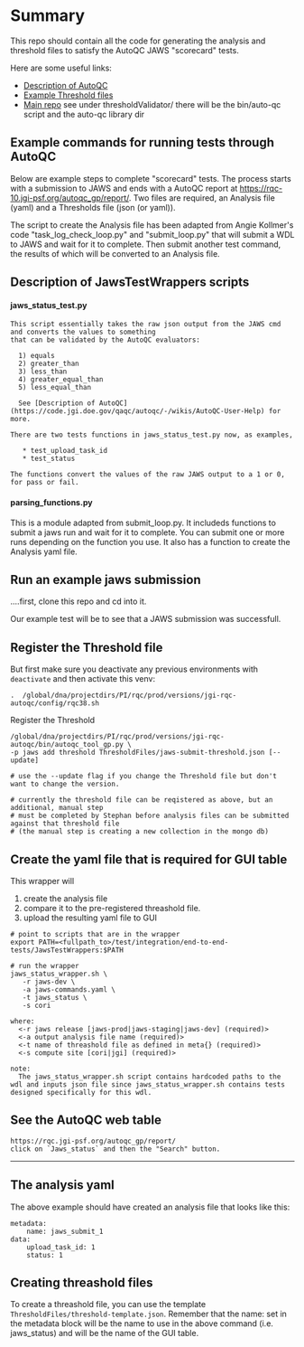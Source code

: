 # Summary
This repo should contain all the code for generating the analysis and threshold files to satisfy the AutoQC JAWS "scorecard" tests.

Here are some useful links:

* [Description of AutoQC](https://code.jgi.doe.gov/qaqc/autoqc/-/wikis/AutoQC-User-Help)
* [Example Threshold files](https://code.jgi.doe.gov/qaqc/autoqc-data)
* [Main repo](https://code.jgi.doe.gov/qaqc/autoqc) 
    see under thresholdValidator/ there will be the bin/auto-qc script and the auto-qc library dir

## Example commands for running tests through AutoQC 
Below are example steps to complete "scorecard" tests.  The process starts with a submission to JAWS and ends with a AutoQC report at https://rqc-10.jgi-psf.org/autoqc_gp/report/.  Two files are required, an Analysis file (yaml) and a Thresholds file (json (or yaml)).

The script to create the Analysis file has been adapted from Angie Kollmer's code "task_log_check_loop.py" and "submit_loop.py" that will submit a WDL to JAWS and wait for it to complete.  Then submit another test command, the results of which will be converted to an Analysis file. 

## Description of JawsTestWrappers scripts
#### jaws_status_test.py
```
This script essentially takes the raw json output from the JAWS cmd and converts the values to something   
that can be validated by the AutoQC evaluators:

  1) equals
  2) greater_than
  3) less_than
  4) greater_equal_than
  5) less_equal_than
  
  See [Description of AutoQC](https://code.jgi.doe.gov/qaqc/autoqc/-/wikis/AutoQC-User-Help) for more.

There are two tests functions in jaws_status_test.py now, as examples, 

   * test_upload_task_id
   * test_status

The functions convert the values of the raw JAWS output to a 1 or 0, for pass or fail.
```

#### parsing_functions.py
This is a module adapted from submit_loop.py.  It includeds functions to submit a jaws run and wait for it to complete.  You can submit one or more runs depending on the function you use.  It also has a function to create the Analysis yaml file.


## Run an example jaws submission
....first, clone this repo and cd into it.

Our example test will be to see that a JAWS submission was successfull.

## Register the Threshold file

But first make sure you deactivate any previous environments with `deactivate` and then activate this venv:

```
.  /global/dna/projectdirs/PI/rqc/prod/versions/jgi-rqc-autoqc/config/rqc38.sh
```

Register the Threshold

```
/global/dna/projectdirs/PI/rqc/prod/versions/jgi-rqc-autoqc/bin/autoqc_tool_gp.py \
-p jaws add threshold ThresholdFiles/jaws-submit-threshold.json [--update]

# use the --update flag if you change the Threshold file but don't want to change the version.

# currently the threshold file can be reqistered as above, but an additional, manual step
# must be completed by Stephan before analysis files can be submitted against that threshold file
# (the manual step is creating a new collection in the mongo db)  
```

## Create the yaml file that is required for GUI table
This wrapper will 
1. create the analysis file 
2. compare it to the pre-registered threashold file.
3. upload the resulting yaml file to GUI

```
# point to scripts that are in the wrapper
export PATH=<fullpath_to>/test/integration/end-to-end-tests/JawsTestWrappers:$PATH

# run the wrapper
jaws_status_wrapper.sh \
   -r jaws-dev \
   -a jaws-commands.yaml \
   -t jaws_status \
   -s cori

where:
  <-r jaws release [jaws-prod|jaws-staging|jaws-dev] (required)> 
  <-a output analysis file name (required)> 
  <-t name of threashold file as defined in meta{} (required)>
  <-s compute site [cori|jgi] (required)>

note: 
  The jaws_status_wrapper.sh script contains hardcoded paths to the wdl and inputs json file since jaws_status_wrapper.sh contains tests designed specifically for this wdl.
```

## See the AutoQC web table

```
https://rqc.jgi-psf.org/autoqc_gp/report/
click on `Jaws_status` and then the "Search" button.
```

--------------
## The analysis yaml
The above example should have created an analysis file that looks like this:

```
metadata:
    name: jaws_submit_1
data:
    upload_task_id: 1
    status: 1
```

## Creating threashold files
To create a threashold file, you can use the template `ThresholdFiles/threshold-template.json`. Remember that the name: set in the metadata block will be the name to use in the above command (i.e. jaws_status) and will be the name of the GUI table.

